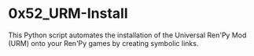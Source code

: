 # 0x52_URM-Install
This Python script automates the installation of the Universal Ren'Py Mod (URM) onto your Ren'Py games by creating symbolic links. 
